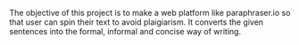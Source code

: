 The objective of this project is to make a web platform like paraphraser.io so that user can spin their text to avoid plaigiarism. 
It converts the given sentences into the formal, informal and concise way of writing. 


